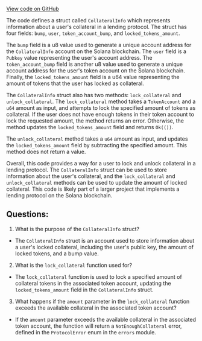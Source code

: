 [View code on GitHub](https://github.com/convergence-rfq/convergence-program-library/rfq/program/src/state/collateral.rs)

The code defines a struct called `CollateralInfo` which represents information about a user's collateral in a lending protocol. The struct has four fields: `bump`, `user`, `token_account_bump`, and `locked_tokens_amount`. 

The `bump` field is a u8 value used to generate a unique account address for the `CollateralInfo` account on the Solana blockchain. The `user` field is a `Pubkey` value representing the user's account address. The `token_account_bump` field is another u8 value used to generate a unique account address for the user's token account on the Solana blockchain. Finally, the `locked_tokens_amount` field is a u64 value representing the amount of tokens that the user has locked as collateral.

The `CollateralInfo` struct also has two methods: `lock_collateral` and `unlock_collateral`. The `lock_collateral` method takes a `TokenAccount` and a `u64` amount as input, and attempts to lock the specified amount of tokens as collateral. If the user does not have enough tokens in their token account to lock the requested amount, the method returns an error. Otherwise, the method updates the `locked_tokens_amount` field and returns `Ok(())`.

The `unlock_collateral` method takes a `u64` amount as input, and updates the `locked_tokens_amount` field by subtracting the specified amount. This method does not return a value.

Overall, this code provides a way for a user to lock and unlock collateral in a lending protocol. The `CollateralInfo` struct can be used to store information about the user's collateral, and the `lock_collateral` and `unlock_collateral` methods can be used to update the amount of locked collateral. This code is likely part of a larger project that implements a lending protocol on the Solana blockchain.
## Questions: 
 1. What is the purpose of the `CollateralInfo` struct?
- The `CollateralInfo` struct is an account used to store information about a user's locked collateral, including the user's public key, the amount of locked tokens, and a bump value.

2. What is the `lock_collateral` function used for?
- The `lock_collateral` function is used to lock a specified amount of collateral tokens in the associated token account, updating the `locked_tokens_amount` field in the `CollateralInfo` struct.

3. What happens if the `amount` parameter in the `lock_collateral` function exceeds the available collateral in the associated token account?
- If the `amount` parameter exceeds the available collateral in the associated token account, the function will return a `NotEnoughCollateral` error, defined in the `ProtocolError` enum in the `errors` module.